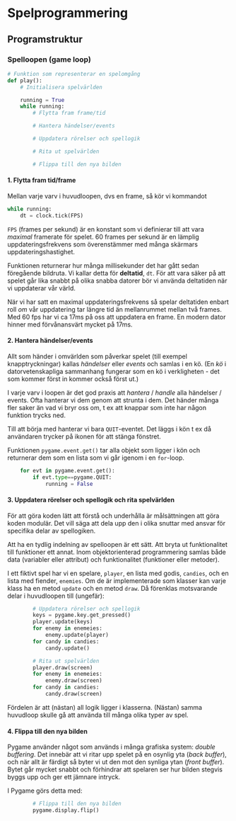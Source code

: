 # Spelprogrammering

## Programstruktur

### Spelloopen (game loop)


```python
# Funktion som representerar en spelomgång
def play():
    # Initialisera spelvärlden

    running = True
    while running:
        # Flytta fram frame/tid

        # Hantera händelser/events

        # Uppdatera rörelser och spellogik

        # Rita ut spelvärlden

        # Flippa till den nya bilden
```

#### 1. Flytta fram tid/frame

Mellan varje varv i huvudloopen, dvs en frame, så kör vi kommandot

```python
while running:
    dt = clock.tick(FPS)
```

`FPS` (frames per sekund) är en konstant som vi definierar till att vara *maximal* framerate för spelet. 60 frames per sekund är en lämplig uppdateringsfrekvens som överenstämmer med många skärmars uppdateringshastighet.

Funktionen returnerar hur många millisekunder det har gått sedan föregående bildruta. Vi kallar detta för **deltatid**, ```dt```. För att vara säker på att spelet går lika snabbt på olika snabba datorer bör vi använda deltatiden när vi uppdaterar vår värld.

När vi har satt en maximal uppdateringsfrekvens så spelar deltatiden enbart roll *om* vår uppdatering tar längre tid än mellanrummet mellan två frames. Med 60 fps har vi ca 17ms på oss att uppdatera en frame. En modern dator hinner med förvånansvärt mycket på 17ms.

#### 2. Hantera händelser/events

Allt som händer i omvärlden som påverkar spelet (till exempel knapptryckningar) kallas *händelser* eller *events* och samlas i en kö. (En *kö* i datorvetenskapliga sammanhang fungerar som en kö i verkligheten - det som kommer först in kommer också först ut.)

I varje varv i loopen är det god praxis att *hantera* / *handle* alla händelser / events. Ofta hanterar vi dem genom att strunta i dem. Det händer många fler saker än vad vi bryr oss om, t ex att knappar som inte har någon funktion trycks ned.

Till att börja med hanterar vi bara ```QUIT```-eventet. Det läggs i kön t ex då användaren trycker på ikonen för att stänga fönstret.

Funktionen ```pygame.event.get()``` tar alla objekt som ligger i kön och returnerar dem som en lista som vi går igenom i en ```for```-loop.

```python
    for evt in pygame.event.get():
        if evt.type==pygame.QUIT:
            running = False
```

#### 3. Uppdatera rörelser och spellogik och rita spelvärlden

För att göra koden lätt att förstå och underhålla är målsättningen att göra koden modulär. Det vill säga att dela upp den i olika snuttar med ansvar för specifika delar av spellogiken.

Att ha en tydlig indelning av spelloopen är ett sätt. Att bryta ut funktionalitet till funktioner ett annat. Inom objektorienterad programmering samlas både data (variabler eller attribut) och funktionalitet (funktioner eller metoder). 

I ett fiktivt spel har vi en spelare, `player`, en lista med godis, `candies`, och en lista med fiender, `enemies`. Om de är implementerade som klasser kan varje klass ha en metod `update` och en metod `draw`. Då förenklas motsvarande delar i huvudloopen till (ungefär):

```python
        # Uppdatera rörelser och spellogik
        keys = pygame.key.get_pressed()
        player.update(keys)
        for enemy in enemeies:
            enemy.update(player)
        for candy in candies:
            candy.update()

        # Rita ut spelvärlden
        player.draw(screen)
        for enemy in enemeies:
            enemy.draw(screen)
        for candy in candies:
            candy.draw(screen)
```

Fördelen är att (nästan) all logik ligger i klasserna. (Nästan) samma huvudloop skulle gå att använda till många olika typer av spel.

#### 4. Flippa till den nya bilden

Pygame använder något som används i många grafiska system: *double buffering*. Det innebär att vi ritar upp spelet på en osynlig yta (*back buffer*), och när allt är färdigt så byter vi ut den mot den synliga ytan (*front buffer*). Bytet går mycket snabbt och förhindrar att spelaren ser hur bilden stegvis byggs upp och ger ett jämnare intryck.

I Pygame görs detta med:

```python
        # Flippa till den nya bilden
        pygame.display.flip()
```